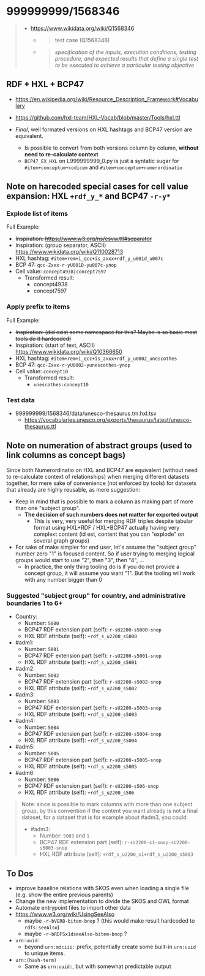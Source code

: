 # 999999999/1568346
> - https://www.wikidata.org/wiki/Q1568346
>   - > test case (Q1568346)
>   - > _specification of the inputs, execution conditions, testing procedure, and expected results that define a single test to be executed to achieve a particular testing objective_



## RDF + HXL + BCP47
- https://en.wikipedia.org/wiki/Resource_Description_Framework#Vocabulary
- https://github.com/hxl-team/HXL-Vocab/blob/master/Tools/hxl.ttl

- _Final_, well formated versions on HXL hashtags and BCP47 version are equivalent.
  - Is possible to convert from both versions column by column,
    **without need to re-calculate context**
  - `BCP47_EX_HXL` on L999999999_0.py is just a syntatic sugar for
    `#item+conceptum+codicem` and `#item+conceptum+numerordinatio`

## Note on harecoded special cases for cell value expansion: HXL `+rdf_y_*` and BCP47 `-r-y*`

### Explode list of items
Full Example:
- <s>Inspiration: https://www.w3.org/ns/csvw.ttl#separator</s>
- Inspiration: (group separator, ASCII) https://www.wikidata.org/wiki/Q110028713
- HXL hashtag: `#item+rem+i_qcc+is_zxxx+rdf_y_u001d_u007c`
- BCP 47: `qcc-Zxxx-r-yU001D-yu007c-ynop`
- Cell value: `concept4938|concept7597`
  - Transformed result:
    - concept4938
    - concept7597

### Apply prefix to items
Full Example:
- <s>Inspiration: (did exist some namespace for this? Maybe is so basic most tools do it hardcoded)</s>
- Inspiration: (start of text, ASCII) https://www.wikidata.org/wiki/Q10366650
- HXL hashtag: `#item+rem+i_qcc+is_zxxx+rdf_y_u0002_unescothes`
- BCP 47: `qcc-Zxxx-r-yU0002-yunescothes-ynop`
- Cell value: `concept10`
  - Transformed result:
    - `unescothes:concept10`

### Test data
- 999999999/1568346/data/unesco-thesaurus.tm.hxl.tsv
  - https://vocabularies.unesco.org/exports/thesaurus/latest/unesco-thesaurus.ttl

## Note on numeration of abstract groups (used to link columns as concept bags)
Since both Numerordinatio on HXL and BCP47 are equivalent
(without need to re-calculate context of relationships) when merging different
datasets together, for mere sake of convenience (not enforced by tools)
for datasets that already are highly reusable, as mere suggestion:

- Keep in mind that is possible to mark a column as making part of more than
  one "subject group".
  - **The decision of such numbers does not matter for exported output**
    - This is very, very useful for merging RDF triples despite tabular format
      using HXL+RDF / HXL+BCP47 actually having very complext content
      (id est, content that you can "explode" on several graph groups)
- For sake of make simpler for end user, let's assume the "subject group"
  number zero "1" is focused content. So if user trying to merging
    logical groups would start to use "2", then "3", then "4", ...
  - In practice, the only thing tooling do is if you do not provide a concept
    group, it will assume you want "1". But the tooling will work with
    any number bigger than 0

### Suggested "subject group" for country, and administrative boundaries 1 to 6+

- Country:
  - Number: `5000`
  - BCP47 RDF extension part (self): `r-sU2200-s5000-snop`
  - HXL RDF attribute (self): `+rdf_s_u2200_s5000`
- #adm1:
  - Number: `5001`
  - BCP47 RDF extension part (self): `r-sU2200-s5001-snop`
  - HXL RDF attribute (self): `+rdf_s_u2200_s5001`
- #adm2:
  - Number: `5002`
  - BCP47 RDF extension part (self): `r-sU2200-s5002-snop`
  - HXL RDF attribute (self): `+rdf_s_u2200_s5002`
- #adm3:
  - Number: `5003`
  - BCP47 RDF extension part (self): `r-sU2200-s5003-snop`
  - HXL RDF attribute (self): `+rdf_s_u2200_s5003`
- #adm4:
  - Number: `5004`
  - BCP47 RDF extension part (self): `r-sU2200-s5004-snop`
  - HXL RDF attribute (self): `+rdf_s_u2200_s5004`
- #adm5:
  - Number: `5005`
  - BCP47 RDF extension part (self): `r-sU2200-s5005-snop`
  - HXL RDF attribute (self): `+rdf_s_u2200_s5005`
- #adm6:
  - Number: `5006`
  - BCP47 RDF extension part (self): `r-sU2200-s506-snop`
  - HXL RDF attribute (self): `+rdf_s_u2200_s506`


> Note: since is possible to mark columns with more than one subject group,
> by this convention if the content you want already is not a final
> dataset, for a dataset that is for example about #adm3, you could:
>
> - #adm3:
>   - Number: `5003` and `1`
>   - BCP47 RDF extension part (self): `r-sU2200-s1-snop-sU2200-s5003-snop`
>   - HXL RDF attribute (self): `+rdf_s_u2200_s1+rdf_s_u2200_s5003`


## To Dos
- improve baseline relations with SKOS even when loading a single file
  (e.g. show the entire previous parents)
- Change the new implementation to divide the SKOS and OWL format
- Automate entrypoint files to import other data
- https://www.w3.org/wiki/UsingSeeAlso
  - maybe `-r-bVERB-bitem-bnop` ? (this would make result hardcoded to `rdfs:seeAlso`)
  - maybe `-r-bRDFSx1dseeAlso-bitem-bnop` ?
- `urn:uuid:`
  - beyond `urn:mdciii:` prefix, potentially create some built-in `urn:uuid`
    to unique items.
- `urn:(hash-term)`
  - Same as `urn:uuid:`, but with somewhat predictable output

<!--
@TODO add externay key https://www.wikidata.org/wiki/Q69370
@TODO https://oborel.github.io/

- https://raw.githubusercontent.com/oborel/obo-relations/master/core.owl
  - @prefix ro http://purl.obolibrary.org/obo/
  - @prefix obo http://purl.obolibrary.org/obo/
-->
